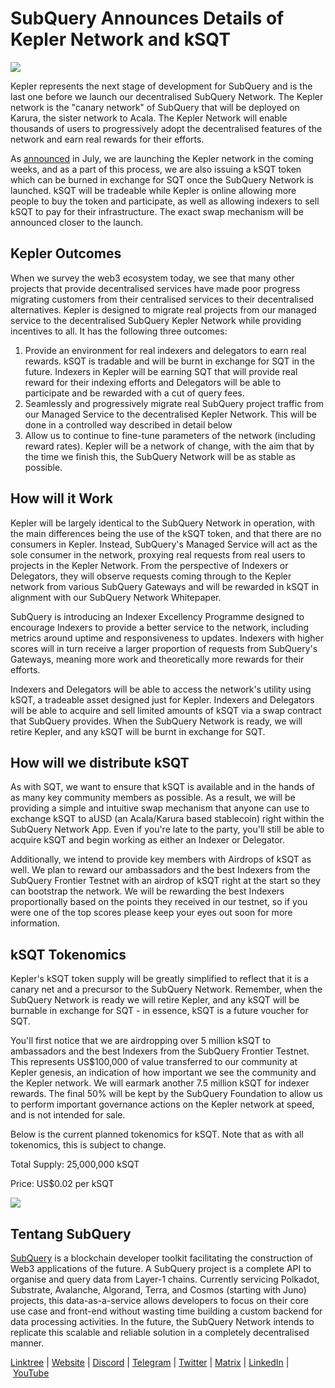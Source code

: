 # SubQuery Announces Details of Kepler Network and kSQT

![](https://miro.medium.com/max/1400/0*r0hvOjP68EuNrQJ1)

Kepler represents the next stage of development for SubQuery and is the last one before we launch our decentralised SubQuery Network. The Kepler network is the "canary network" of SubQuery that will be deployed on Karura, the sister network to Acala. The Kepler Network will enable thousands of users to progressively adopt the decentralised features of the network and earn real rewards for their efforts.

As [announced](./20220712-public-sale-postponed.md) in July, we are launching the Kepler network in the coming weeks, and as a part of this process, we are also issuing a kSQT token which can be burned in exchange for SQT once the SubQuery Network is launched. kSQT will be tradeable while Kepler is online allowing more people to buy the token and participate, as well as allowing indexers to sell kSQT to pay for their infrastructure. The exact swap mechanism will be announced closer to the launch.

## Kepler Outcomes

When we survey the web3 ecosystem today, we see that many other projects that provide decentralised services have made poor progress migrating customers from their centralised services to their decentralised alternatives. Kepler is designed to migrate real projects from our managed service to the decentralised SubQuery Kepler Network while providing incentives to all. It has the following three outcomes:

1. Provide an environment for real indexers and delegators to earn real rewards. kSQT is tradable and will be burnt in exchange for SQT in the future. Indexers in Kepler will be earning SQT that will provide real reward for their indexing efforts and Delegators will be able to participate and be rewarded with a cut of query fees.
2. Seamlessly and progressively migrate real SubQuery project traffic from our Managed Service to the decentralised Kepler Network. This will be done in a controlled way described in detail below
3. Allow us to continue to fine-tune parameters of the network (including reward rates). Kepler will be a network of change, with the aim that by the time we finish this, the SubQuery Network will be as stable as possible.

## How will it Work

Kepler will be largely identical to the SubQuery Network in operation, with the main differences being the use of the kSQT token, and that there are no consumers in Kepler. Instead, SubQuery's Managed Service will act as the sole consumer in the network, proxying real requests from real users to projects in the Kepler Network. From the perspective of Indexers or Delegators, they will observe requests coming through to the Kepler network from various SubQuery Gateways and will be rewarded in kSQT in alignment with our SubQuery Network Whitepaper.

SubQuery is introducing an Indexer Excellency Programme designed to encourage Indexers to provide a better service to the network, including metrics around uptime and responsiveness to updates. Indexers with higher scores will in turn receive a larger proportion of requests from SubQuery's Gateways, meaning more work and theoretically more rewards for their efforts.

Indexers and Delegators will be able to access the network's utility using kSQT, a tradeable asset designed just for Kepler. Indexers and Delegators will be able to acquire and sell limited amounts of kSQT via a swap contract that SubQuery provides. When the SubQuery Network is ready, we will retire Kepler, and any kSQT will be burnt in exchange for SQT.

## How will we distribute kSQT

As with SQT, we want to ensure that kSQT is available and in the hands of as many key community members as possible. As a result, we will be providing a simple and intuitive swap mechanism that anyone can use to exchange kSQT to aUSD (an Acala/Karura based stablecoin) right within the SubQuery Network App. Even if you're late to the party, you'll still be able to acquire kSQT and begin working as either an Indexer or Delegator.

Additionally, we intend to provide key members with Airdrops of kSQT as well. We plan to reward our ambassadors and the best Indexers from the SubQuery Frontier Testnet with an airdrop of kSQT right at the start so they can bootstrap the network. We will be rewarding the best Indexers proportionally based on the points they received in our testnet, so if you were one of the top scores please keep your eyes out soon for more information.

## kSQT Tokenomics

Kepler's kSQT token supply will be greatly simplified to reflect that it is a canary net and a precursor to the SubQuery Network. Remember, when the SubQuery Network is ready we will retire Kepler, and any kSQT will be burnable in exchange for SQT - in essence, kSQT is a future voucher for SQT.

You'll first notice that we are airdropping over 5 million kSQT to ambassadors and the best Indexers from the SubQuery Frontier Testnet. This represents US$100,000 of value transferred to our community at Kepler genesis, an indication of how important we see the community and the Kepler network. We will earmark another 7.5 million kSQT for indexer rewards. The final 50% will be kept by the SubQuery Foundation to allow us to perform important governance actions on the Kepler network at speed, and is not intended for sale.

Below is the current planned tokenomics for kSQT. Note that as with all tokenomics, this is subject to change.

Total Supply: 25,000,000 kSQT

Price: US$0.02 per kSQT

![](https://miro.medium.com/max/1400/0*czwu5DQCwydKy8R4)

## Tentang SubQuery

[SubQuery](https://subquery.network/) is a blockchain developer toolkit facilitating the construction of Web3 applications of the future. A SubQuery project is a complete API to organise and query data from Layer-1 chains. Currently servicing Polkadot, Substrate, Avalanche, Algorand, Terra, and Cosmos (starting with Juno) projects, this data-as-a-service allows developers to focus on their core use case and front-end without wasting time building a custom backend for data processing activities. In the future, the SubQuery Network intends to replicate this scalable and reliable solution in a completely decentralised manner.

​​[Linktree](https://linktr.ee/subquerynetwork) | [Website](https://subquery.network/) | [Discord](https://discord.com/invite/78zg8aBSMG) | [Telegram](https://t.me/subquerynetwork) | [Twitter](https://twitter.com/subquerynetwork) | [Matrix](https://matrix.to/#/#subquery:matrix.org) | [LinkedIn](https://www.linkedin.com/company/subquery) | [YouTube](https://www.youtube.com/channel/UCi1a6NUUjegcLHDFLr7CqLw)
